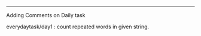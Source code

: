 ---------------------------------------------------------------------------------------------------------------------------------------------------------------------------------
Adding Comments on Daily task

everydaytask/day1 : count repeated words in given string.
